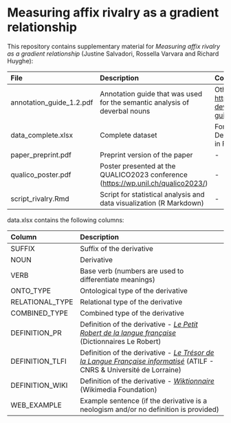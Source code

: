 # Measuring affix rivalry as a gradient relationship

This repository contains supplementary material for *Measuring affix rivalry as a gradient relationship* (Justine Salvadori, Rossella Varvara and Richard Huyghe):

| File  | Description | Comment |
| :--- | :--- | :--- | 
| annotation_guide_1.2.pdf | Annotation guide that was used for the semantic analysis of deverbal nouns | Other versions are available at https://github.com/semantics-deverbal-nouns/annotation-guide |
| data_complete.xlsx | Complete dataset | For Section 4 "Case study: Deverbal nominalizing suffixes in French" <br />  |
| paper_preprint.pdf | Preprint version of the paper | -  |
| qualico_poster.pdf | Poster presented at the QUALICO2023 conference (https://wp.unil.ch/qualico2023/) | -  |
| script_rivalry.Rmd | Script for statistical analysis and data visualization (R Markdown)| - |

data.xlsx contains the following columns:

| Column | Description |
| :--- | :--- |
| SUFFIX | Suffix of the derivative |
| NOUN | Derivative | 
| VERB | Base verb (numbers are used to differentiate meanings) |
| ONTO_TYPE | Ontological type of the derivative |
| RELATIONAL_TYPE | Relational type of the derivative |
| COMBINED_TYPE | Combined type of the derivative |
| DEFINITION_PR | Definition of the derivative - [*Le Petit Robert de la langue française*](https://petitrobert.lerobert.com/robert.asp) (Dictionnaires Le Robert) |
| DEFINITION_TLFI | Definition of the derivative - [*Le Trésor de la Langue Française informatisé*](http://atilf.atilf.fr/) (ATILF - CNRS & Université de Lorraine) |
| DEFINITION_WIKI | Definition of the derivative - [*Wiktionnaire*](https://fr.wiktionary.org/wiki/Wiktionnaire:Page_d’accueil) (Wikimedia Foundation) |
| WEB_EXAMPLE | Example sentence (if the derivative is a neologism and/or no definition is provided)|

